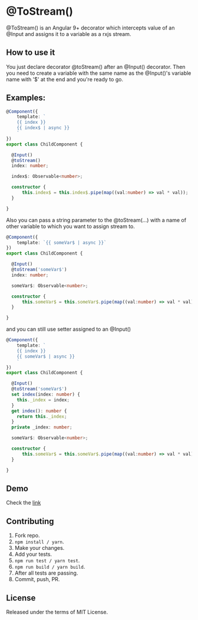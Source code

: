 # @ToStream()

@ToStream() is an Angular 9+ decorator which intercepts value of an @Input and assigns it to a variable as a rxjs stream.

## How to use it

You just declare decorator @toStream() after an @Input() decorator. Then you need to create a variable with the same name as the @Input()'s variable name with '\$' at the end and you're ready to go.

## Examples:

```typescript
@Component({
    template: `
    {{ index }}
    {{ index$ | async }}
    `
})
export class ChildComponent {

  @Input()
  @toStream()
  index: number;

  index$: Observable<number>;

  constructor {
      this.index$ = this.index$.pipe(map((val:number) => val * val));
  }

}
```

Also you can pass a string parameter to the @toStream(...) with a name of other variable to which you want to assign stream to.

```typescript
@Component({
    template: `{{ someVar$ | async }}`
})
export class ChildComponent {

  @Input()
  @toStream('someVar$')
  index: number;

  someVar$: Observable<number>;

  constructor {
      this.someVar$ = this.someVar$.pipe(map((val:number) => val * val));
  }

}

```

and you can still use setter assigned to an @Input()

```typescript
@Component({
    template: `
    {{ index }}
    {{ someVar$ | async }}
    `
})
export class ChildComponent {

  @Input()
  @toStream('someVar$')
  set index(index: number) {
    this._index = index;
  }
  get index(): number {
    return this._index;
  }
  private _index: number;

  someVar$: Observable<number>;

  constructor {
      this.someVar$ = this.someVar$.pipe(map((val:number) => val * val));
  }

}

```

## Demo

Check the [link]()

## Contributing

1. Fork repo.
2. `npm install / yarn`.
3. Make your changes.
4. Add your tests.
5. `npm run test / yarn test`.
6. `npm run build / yarn build`.
7. After all tests are passing.
8. Commit, push, PR.

## License

Released under the terms of MIT License.
